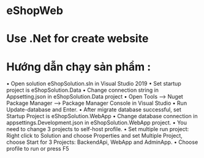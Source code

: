 # eShopWeb
# Use .Net for create website
# Hướng dẫn chạy sản phẩm : 
•	Open solution eShopSolution.sln in Visual Studio 2019
•	Set startup project is eShopSolution.Data
•	Change connection string in Appsetting.json in eShopSolution.Data project
•	Open Tools --> Nuget Package Manager --> Package Manager Console in Visual Studio
•	Run Update-database and Enter.
•	After migrate database successful, set Startup Project is eShopSolution.WebApp
•	Change database connection in appsettings.Development.json in eShopSolution.WebApp project.
•	You need to change 3 projects to self-host profile.
•	Set multiple run project: Right click to Solution and choose Properties and set Multiple Project, choose Start for 3 Projects: BackendApi, WebApp and AdminApp.
•	Choose profile to run or press F5
